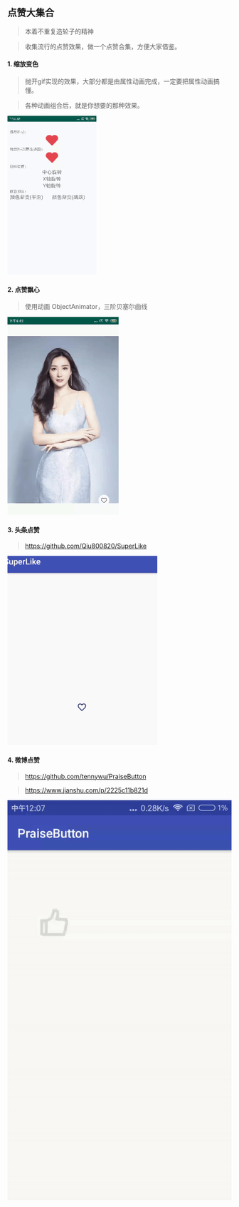 ## 点赞大集合

> 本着不重复造轮子的精神

> 收集流行的点赞效果，做一个点赞合集，方便大家借鉴。



#### 1. 缩放变色

> 抛开gif实现的效果，大部分都是由属性动画完成，一定要把属性动画搞懂。

> 各种动画组合后，就是你想要的那种效果。
 
![缩放](./image/scale.gif)


#### 2. 点赞飘心
> 使用动画 ObjectAnimator，三阶贝塞尔曲线

![缩放](./image/heart.gif)

#### 3. 头条点赞

> https://github.com/Qiu800820/SuperLike

![缩放](./image/toutiao.gif)

#### 4. 微博点赞

> https://github.com/tennywu/PraiseButton

> https://www.jianshu.com/p/2225c11b821d

![缩放](./image/weibo.gif)
